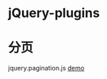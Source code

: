 # jQuery-plugins

# 分页
jquery.pagination.js [demo](http://maxiaoxiang.com/jQuery-plugins/plugins/pagination.html)
